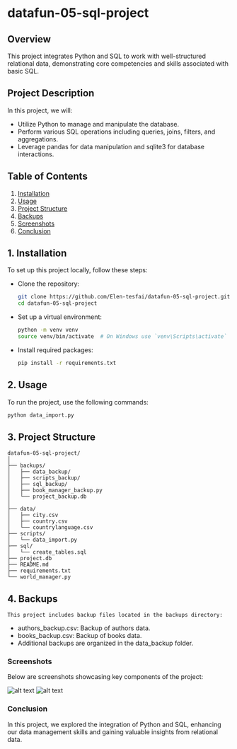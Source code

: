 # datafun-05-sql-project

## Overview
This project integrates Python and SQL to work with well-structured relational data, demonstrating core competencies and skills associated with basic SQL.

## Project Description
In this project, we will:
- Utilize Python to manage and manipulate the database.
- Perform various SQL operations including queries, joins, filters, and aggregations.
- Leverage pandas for data manipulation and sqlite3 for database interactions.

## Table of Contents
1. [Installation](#installation)
2. [Usage](#usage)
3. [Project Structure](#project-structure)
4. [Backups](#backups)
5. [Screenshots](#screenshots)
6. [Conclusion](#conclusion)

## 1. Installation
To set up this project locally, follow these steps:

- Clone the repository:
    ```bash
    git clone https://github.com/Elen-tesfai/datafun-05-sql-project.git
    cd datafun-05-sql-project
    ```
- Set up a virtual environment:
    ```bash
    python -m venv venv
    source venv/bin/activate  # On Windows use `venv\Scripts\activate`
    ```
- Install required packages:
    ```bash
    pip install -r requirements.txt
    ```
## 2. Usage
To run the project, use the following commands:
```bash
python data_import.py
```
## 3. Project Structure
```
datafun-05-sql-project/
│
├── backups/
│   ├── data_backup/
│   ├── scripts_backup/
│   ├── sql_backup/
│   ├── book_manager_backup.py
│   └── project_backup.db 
│
├── data/
│   ├── city.csv
│   ├── country.csv
│   └── countrylanguage.csv
├── scripts/
│   └── data_import.py 
├── sql/
│   └── create_tables.sql
├── project.db 
├── README.md
├── requirements.txt
└── world_manager.py
```
## 4. Backups
```
This project includes backup files located in the backups directory:
```
- authors_backup.csv: Backup of authors data.
- books_backup.csv: Backup of books data.
- Additional backups are organized in the data_backup folder.

### Screenshots
Below are screenshots showcasing key components of the project:

![alt text](<Screenshot%2024-09-26%20013104.png>)
![alt text](<Screenshot%2024-09-26%20013518.png>)

### Conclusion
In this project, we explored the integration of Python and SQL, enhancing our data management skills and gaining valuable insights from relational data.